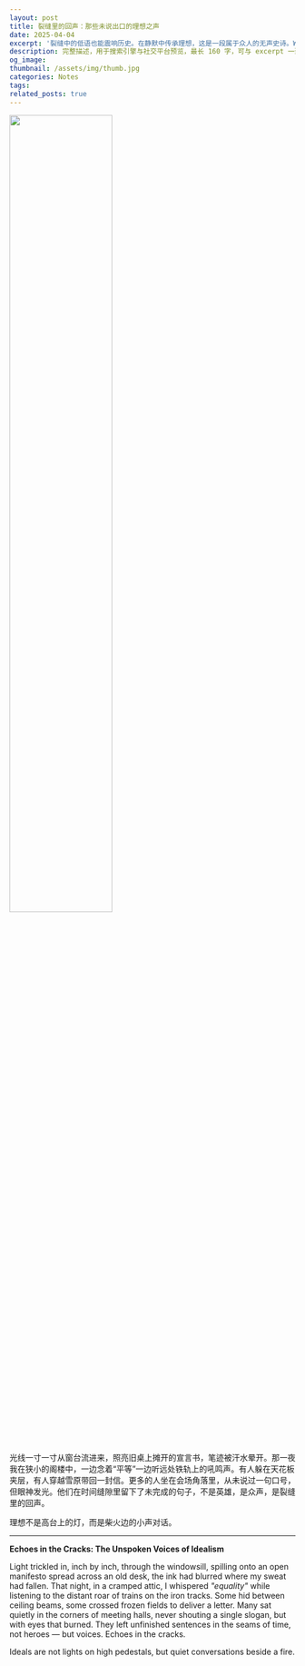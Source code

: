 ```yaml
---
layout: post
title: 裂缝里的回声：那些未说出口的理想之声
date: 2025-04-04
excerpt: '裂缝中的低语也能震响历史。在静默中传承理想，这是一段属于众人的无声史诗。Whispers in the cracks can still shake history. This is a silent epic of ideals passed on by the voices of the many.'
description: 完整描述，用于搜索引擎与社交平台预览，最长 160 字，可与 excerpt 一致
og_image: 
thumbnail: /assets/img/thumb.jpg
categories: Notes
tags: 
related_posts: true
---
```


<img src="{{ '/assets/img/blog/xxxxxxxx' | relative_url }}" style="width:60%;">

光线一寸一寸从窗台流进来，照亮旧桌上摊开的宣言书，笔迹被汗水晕开。那一夜我在狭小的阁楼中，一边念着“平等”一边听远处铁轨上的吼鸣声。有人躲在天花板夹层，有人穿越雪原带回一封信。更多的人坐在会场角落里，从未说过一句口号，但眼神发光。他们在时间缝隙里留下了未完成的句子，不是英雄，是众声，是裂缝里的回声。

理想不是高台上的灯，而是柴火边的小声对话。

---

**Echoes in the Cracks: The Unspoken Voices of Idealism**

Light trickled in, inch by inch, through the windowsill, spilling onto an open manifesto spread across an old desk, the ink had blurred where my sweat had fallen. That night, in a cramped attic, I whispered *"equality"* while listening to the distant roar of trains on the iron tracks. Some hid between ceiling beams, some crossed frozen fields to deliver a letter. Many sat quietly in the corners of meeting halls, never shouting a single slogan, but with eyes that burned. They left unfinished sentences in the seams of time, not heroes — but voices. Echoes in the cracks.

Ideals are not lights on high pedestals, but quiet conversations beside a fire.